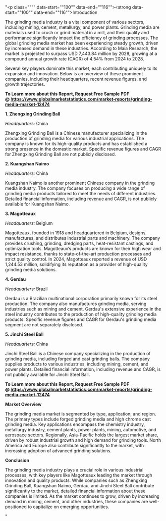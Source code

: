 "<p class="""" data-start=""100"" data-end=""116""><strong data-start=""100"" data-end=""116"">Introduction</strong></p>
<p class="""" data-start=""118"" data-end=""351""><span class=""relative -mx-px my-[-0.2rem] rounded px-px py-[0.2rem]"">The grinding media industry is a vital component of various sectors, including mining, cement, metallurgy, and power plants.</span> <span class=""relative -mx-px my-[-0.2rem] rounded px-px py-[0.2rem]"">Grinding media are materials used to crush or grind material in a mill, and their quality and performance significantly impact the efficiency of grinding processes.</span> <span class=""relative -mx-px my-[-0.2rem] rounded px-px py-[0.2rem]"">The global grinding media market has been experiencing steady growth, driven by increased demand in these industries.</span> <span class=""relative -mx-px my-[-0.2rem] rounded px-px py-[0.2rem]"">According to Maia Research, the market is projected to surpass USD 7,443.84 million by 2028, growing at a compound annual growth rate (CAGR) of 4.54% from 2024 to 2028.</span></p>
<p class="""" data-start=""353"" data-end=""564""><span class=""relative -mx-px my-[-0.2rem] rounded px-px py-[0.2rem]"">Several key players dominate this market, each contributing uniquely to its expansion and innovation.</span> Below is an overview of these prominent companies, including their headquarters, recent revenue figures, and growth trajectories.</p>
<p class="""" data-start=""353"" data-end=""564""><strong>To Learn more about this Report, Request Free Sample PDF @&nbsp;<a href=""https://www.globalmarketstatistics.com/market-reports/grinding-media-market-12474"">https://www.globalmarketstatistics.com/market-reports/grinding-media-market-12474</a></strong></p>
<p class="""" data-start=""566"" data-end=""596""><strong data-start=""566"" data-end=""596"">1. Zhengxing Grinding Ball</strong></p>
<p class="""" data-start=""598"" data-end=""699""><em data-start=""598"" data-end=""613"">Headquarters:</em> <span class=""relative -mx-px my-[-0.2rem] rounded px-px py-[0.2rem]"">China</span></p>
<p class="""" data-start=""701"" data-end=""866""><span class=""relative -mx-px my-[-0.2rem] rounded px-px py-[0.2rem]"">Zhengxing Grinding Ball is a Chinese manufacturer specializing in the production of grinding media for various industrial applications.</span> <span class=""relative -mx-px my-[-0.2rem] rounded px-px py-[0.2rem]"">The company is known for its high-quality products and has established a strong presence in the domestic market.</span> <span class=""relative -mx-px my-[-0.2rem] rounded px-px py-[0.2rem]"">Specific revenue figures and CAGR for Zhengxing Grinding Ball are not publicly disclosed.</span></p>
<p class="""" data-start=""868"" data-end=""890""><strong data-start=""868"" data-end=""890"">2. Kuangshan Naimo</strong></p>
<p class="""" data-start=""892"" data-end=""993""><em data-start=""892"" data-end=""907"">Headquarters:</em> <span class=""relative -mx-px my-[-0.2rem] rounded px-px py-[0.2rem]"">China</span></p>
<p class="""" data-start=""995"" data-end=""1160""><span class=""relative -mx-px my-[-0.2rem] rounded px-px py-[0.2rem]"">Kuangshan Naimo is another prominent Chinese company in the grinding media industry.</span> <span class=""relative -mx-px my-[-0.2rem] rounded px-px py-[0.2rem]"">The company focuses on producing a wide range of grinding media products tailored to meet the needs of different industries.</span> <span class=""relative -mx-px my-[-0.2rem] rounded px-px py-[0.2rem]"">Detailed financial information, including revenue and CAGR, is not publicly available for Kuangshan Naimo.</span></p>
<p class="""" data-start=""1162"" data-end=""1179""><strong data-start=""1162"" data-end=""1179"">3. Magotteaux</strong></p>
<p class="""" data-start=""1181"" data-end=""1282""><em data-start=""1181"" data-end=""1196"">Headquarters:</em> <span class=""relative -mx-px my-[-0.2rem] rounded px-px py-[0.2rem]"">Belgium</span></p>
<p class="""" data-start=""1284"" data-end=""1529""><span class=""relative -mx-px my-[-0.2rem] rounded px-px py-[0.2rem]"">Magotteaux, founded in 1918 and headquartered in Belgium, designs, manufactures, and distributes industrial parts and machinery.</span> <span class=""relative -mx-px my-[-0.2rem] rounded px-px py-[0.2rem]"">The company provides crushing, grinding, dredging parts, heat-resistant castings, and optimization tools.</span> <span class=""relative -mx-px my-[-0.2rem] rounded px-px py-[0.2rem]"">Magotteaux&rsquo;s products are known for their high wear and impact resistance, thanks to state-of-the-art production processes and strict quality control.</span> <span class=""relative -mx-px my-[-0.2rem] rounded px-px py-[0.2rem]"">In 2024, Magotteaux reported a revenue of USD 1,244.53 million, solidifying its reputation as a provider of high-quality grinding media solutions.</span></p>
<p class="""" data-start=""1531"" data-end=""1544""><strong data-start=""1531"" data-end=""1544"">4. Gerdau</strong></p>
<p class="""" data-start=""1546"" data-end=""1647""><em data-start=""1546"" data-end=""1561"">Headquarters:</em> <span class=""relative -mx-px my-[-0.2rem] rounded px-px py-[0.2rem]"">Brazil</span></p>
<p class="""" data-start=""1649"" data-end=""1854""><span class=""relative -mx-px my-[-0.2rem] rounded px-px py-[0.2rem]"">Gerdau is a Brazilian multinational corporation primarily known for its steel production.</span> <span class=""relative -mx-px my-[-0.2rem] rounded px-px py-[0.2rem]"">The company also manufactures grinding media, serving industries such as mining and cement.</span> <span class=""relative -mx-px my-[-0.2rem] rounded px-px py-[0.2rem]"">Gerdau's extensive experience in the steel industry contributes to the production of high-quality grinding media products.</span> <span class=""relative -mx-px my-[-0.2rem] rounded px-px py-[0.2rem]"">Specific revenue figures and CAGR for Gerdau's grinding media segment are not separately disclosed.</span></p>
<p class="""" data-start=""1856"" data-end=""1880""><strong data-start=""1856"" data-end=""1880"">5. Jinchi Steel Ball</strong></p>
<p class="""" data-start=""1882"" data-end=""1983""><em data-start=""1882"" data-end=""1897"">Headquarters:</em> <span class=""relative -mx-px my-[-0.2rem] rounded px-px py-[0.2rem]"">China</span></p>
<p class="""" data-start=""1985"" data-end=""2150""><span class=""relative -mx-px my-[-0.2rem] rounded px-px py-[0.2rem]"">Jinchi Steel Ball is a Chinese company specializing in the production of grinding media, including forged and cast grinding balls.</span> <span class=""relative -mx-px my-[-0.2rem] rounded px-px py-[0.2rem]"">The company supplies products to various industries, including mining, cement, and power plants.</span> <span class=""relative -mx-px my-[-0.2rem] rounded px-px py-[0.2rem]"">Detailed financial information, including revenue and CAGR, is not publicly available for Jinchi Steel Ball.</span></p>
<p class="""" data-start=""1985"" data-end=""2150""><strong>To Learn more about this Report, Request Free Sample PDF @&nbsp;<a href=""https://www.globalmarketstatistics.com/market-reports/grinding-media-market-12474"">https://www.globalmarketstatistics.com/market-reports/grinding-media-market-12474</a></strong></p>
<p class="""" data-start=""2152"" data-end=""2171""><strong data-start=""2152"" data-end=""2171"">Market Overview</strong></p>
<p class="""" data-start=""2173"" data-end=""2458""><span class=""relative -mx-px my-[-0.2rem] rounded px-px py-[0.2rem]"">The grinding media market is segmented by type, application, and region.</span> <span class=""relative -mx-px my-[-0.2rem] rounded px-px py-[0.2rem]"">The primary types include forged grinding media and high chrome cast grinding media.</span> <span class=""relative -mx-px my-[-0.2rem] rounded px-px py-[0.2rem]"">Key applications encompass the chemistry industry, metallurgy industry, cement plants, power plants, mining, automotive, and aerospace sectors.</span> <span class=""relative -mx-px my-[-0.2rem] rounded px-px py-[0.2rem]"">Regionally, Asia-Pacific holds the largest market share, driven by robust industrial growth and high demand for grinding tools.</span> <span class=""relative -mx-px my-[-0.2rem] rounded px-px py-[0.2rem]"">North America and Europe also contribute significantly to the market, with increasing adoption of advanced grinding solutions.</span></p>
<p class="""" data-start=""2460"" data-end=""2474""><strong data-start=""2460"" data-end=""2474"">Conclusion</strong></p>
<p class="""" data-start=""2476"" data-end=""2641""><span class=""relative -mx-px my-[-0.2rem] rounded px-px py-[0.2rem]"">The grinding media industry plays a crucial role in various industrial processes, with key players like Magotteaux leading the market through innovation and quality products.</span> <span class=""relative -mx-px my-[-0.2rem] rounded px-px py-[0.2rem]"">While companies such as Zhengxing Grinding Ball, Kuangshan Naimo, Gerdau, and Jinchi Steel Ball contribute significantly to the market, detailed financial information about these companies is limited.</span> <span class=""relative -mx-px my-[-0.2rem] rounded px-px py-[0.2rem]"">As the market continues to grow, driven by increasing demand in mining, cement, and other industries, these companies are well-positioned to capitalize on emerging opportunities.</span></p>"
